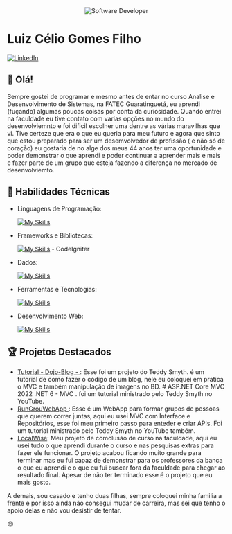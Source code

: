 <div align="center">
  <img src="https://media.istockphoto.com/id/1470350413/vector/software-developer-working-with-computers.jpg?s=612x612&w=0&k=20&c=rMDiFqhfe3PUzikjGeCuSl-x4YlXFCcnM_psO4MlOU0=" alt="Software Developer">
</div>

# Luiz Célio Gomes Filho

[![LinkedIn](https://img.shields.io/badge/LinkedIn-[Luiz_Gomes]-blue?logo=linkedin)](https://www.linkedin.com/in/luiz-cgomes/)

## 👋 Olá!

Sempre gostei de programar e mesmo antes de entar no curso Analise e Desenvolvimento de Sistemas, na FATEC Guaratinguetá, eu aprendi (fuçando) algumas poucas coisas por conta da curiosidade. Quando entrei na faculdade eu tive contato com varias opções no mundo do desenvolviemnto e foi dificil escolher uma dentre as várias maravilhas que vi.
Tive certeze que era o que eu queria para meu futuro e agora que sinto que estou preparado para ser um desemvolvedor de profissão ( e não só de coração) eu gostaria de no alge dos meus 44 anos ter uma oportunidade e poder demonstrar o que aprendi e poder continuar a aprender mais e mais e fazer parte de um grupo que esteja fazendo a diferença no mercado de desenvolviemto.

## 🚀 Habilidades Técnicas

- Linguagens de Programação: 

    [![My Skills](https://skillicons.dev/icons?i=java,cs)](https://skillicons.dev)
- Frameworks e Bibliotecas: 

    [![My Skills](https://skillicons.dev/icons?i=react,bootstrap,wordpress,dotnet)](https://skillicons.dev) -  CodeIgniter
- Dados: 

    [![My Skills](https://skillicons.dev/icons?i=mysql,firebase)](https://skillicons.dev)
- Ferramentas e Tecnologias: 

    [![My Skills](https://skillicons.dev/icons?i=git,github,visualstudio,flutter,vscode,androidstudio)](https://skillicons.dev)
- Desenvolvimento Web:

    [![My Skills](https://skillicons.dev/icons?i=php,html,css)](https://skillicons.dev)

## 🏆 Projetos Destacados

- [Tutorial - Dojo-Blog - ](https://github.com/Domzera/Tutoria-dojo-blog): Esse foi um projeto do Teddy Smyth. é um tutorial de como fazer o código de um blog, nele eu coloquei em pratica o MVC e também manipulação de imagens no BD. # ASP.NET Core MVC 2022 .NET 6 - MVC . foi um tutorial ministrado pelo Teddy Smyth no YouTube.
- [RunGrouWebApp ](https://github.com/Domzera/RunGroupWebApp): Esse é um WebApp para formar grupos de pessoas que querem correr juntas, aqui eu usei MVC com Interface e Repositórios, esse foi meu primeiro passo para enteder e criar APIs. Foi um tutorial ministrado pelo Teddy Smyth no YouTube também.
- [LocalWise](https://github.com/Domzera/LocalWise): Meu projeto de comclusão de curso na faculdade, aqui eu usei tudo o que aprendi durante o curso e nas pesquisas extras para fazer ele funcionar. O projeto acabou ficando muito grande para terminar mas eu fui capaz de demonstrar para os professores da banca o que eu aprendi e o que eu fui buscar fora da faculdade para chegar ao resultado final. Apesar de não ter terminado esse é o projeto que eu mais gosto.


A demais, sou casado e tenho duas filhas, sempre coloquei minha familia a frente e por isso ainda não consegui mudar de carreira, mas sei que tenho o apoio delas e não vou desistir de tentar.

 😊
